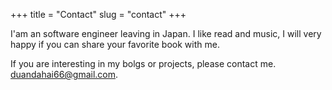 +++
title = "Contact"
slug = "contact"
+++

I'am an software engineer leaving in Japan.
I like read and music, I will very happy if you can share your favorite book with me.

If you are interesting in my bolgs or projects, please contact me.
duandahai66@gmail.com.